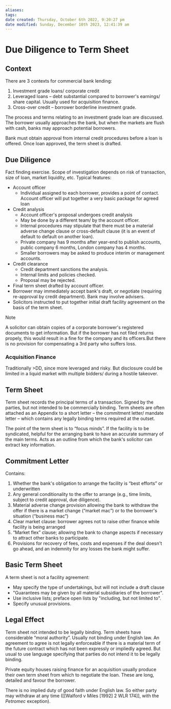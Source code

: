 ```yaml
---
aliases: 
tags: 
date created: Thursday, October 6th 2022, 9:20:27 pm
date modified: Sunday, December 10th 2023, 12:41:39 am
---
```


# Due Diligence to Term Sheet

## Context

There are 3 contexts for commercial bank lending:

1. Investment grade loans/ corporate credit
2. Leveraged loans – debt substantial compared to borrower's earnings/ share capital. Usually used for acquisition finance.
3. Cross-over credit – borrower borderline investment grade.

The process and terms relating to an investment grade loan are discussed. The borrower usually approaches the bank, but when the markets are flush with cash, banks may approach potential borrowers.

Bank must obtain approval from internal credit procedures before a loan is offered. Once loan approved, the term sheet is drafted.

## Due Diligence

Fact finding exercise. Scope of investigation depends on risk of transaction, size of loan, market liquidity, etc. Typical features:

- Account officer
	- Individual assigned to each borrower, provides a point of contact. Account officer will put together a very basic package for agreed loan
- Credit analysis
	- Account officer's proposal undergoes credit analysis
	- May be done by a different team/ by the account officer.
	- Internal procedures may stipulate that there must be a material adverse change clause or cross-default clause (it is an event of default to default on another loan).
	- Private company has 9 months after year-end to publish accounts, public company 6 months, London company has 4 months.
	- Smaller borrowers may be asked to produce interim or management accounts.
- Credit clearance
	- Credit department sanctions the analysis.
	- Internal limits and policies checked.
	- Proposal may be rejected.
- Final term sheet drafted by account officer.
- Borrower may immediately accept bank's draft, or negotiate (requiring re-approval by credit department). Bank may involve advisers.
- Solicitors instructed to put together initial draft facility agreement on the basis of the term sheet.

> [!note]
> A solicitor can obtain copies of a corporate borrower's registered documents to get information. But if the borrower has not filed returns propely, this would result in a fine for the company and its officers.But there is no provision for compensating a 3rd party who suffers loss. 

### Acquisition Finance

Traditionally >DD, since more leveraged and risky. But disclosure could be limited in a liquid market with multiple bidders/ during a hostile takeover.

## Term Sheet

Term sheet records the principal terms of a transaction. Signed by the parties, but not intended to be commercially binding. Term sheets are often attached as an Appendix to a short letter – the commitment letter/ mandate letter – which contains any legally binding terms required at the outset.

The point of the term sheet is to “focus minds”. If the facility is to be syndicated, helpful for the arranging bank to have an accurate summary of the main terms. Acts as an outline from which the bank's solicitor can extract key information.

## Commitment Letter

Contains:

1. Whether the bank's obligation to arrange the facility is “best efforts” or underwritten
2. Any general conditionality to the offer to arrange (e.g., time limits, subject to credit approval, due diligence).
3. Material adverse change provision allowing the bank to withdraw the offer if there is a market change (“market mac”) or to the borrower's situation (“business mac”)
4. Clear market clause: borrower agrees not to raise other finance while facility is being arranged
5. “Market flex” clause; allowing the bank to change aspects if necessary to attract other banks to participate.
6. Provisions for recovery of fees, costs and expenses if the deal doesn't go ahead, and an indemnity for any losses the bank might suffer.

## Basic Term Sheet

A term sheet is not a facility agreement:

- May specify the type of undertakings, but will not include a draft clause
- "Guarantees may be given by all material subsidiaries of the borrower".
- Use inclusive lists; preface open lists by "including, but not limited to".
- Specify unusual provisions.

## Legal Effect

Term sheet not intended to be legally binding. Term sheets have considerable “moral authority”. Usually not binding under English law. An agreement to agree is not legally enforceable if there is a material term of the future contract which has not been expressly or impliedly agreed. But usual to use language specifying that parties do not intend it to be legally binding.

Private equity houses raising finance for an acquisition usually produce their own term sheet from which to negotiate the loan. These are long, detailed and favour the borrower.

There is no implied duty of good faith under English law. So either party may withdraw at any time ([[Walford v Miles [1992] 2 WLR 174]], with the *Petromec* exception).
